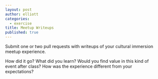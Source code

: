 ```yaml
---
layout: post
author: elliott
categories:
  - exercise
title: Meetup Writeups
published: true
---
```


Submit one or two pull requests with writeups of your cultural immersion meetup experience.

How did it go?  What did you learn?  Would you find value in this kind of event after class?
How was the experience different from your expectations?

